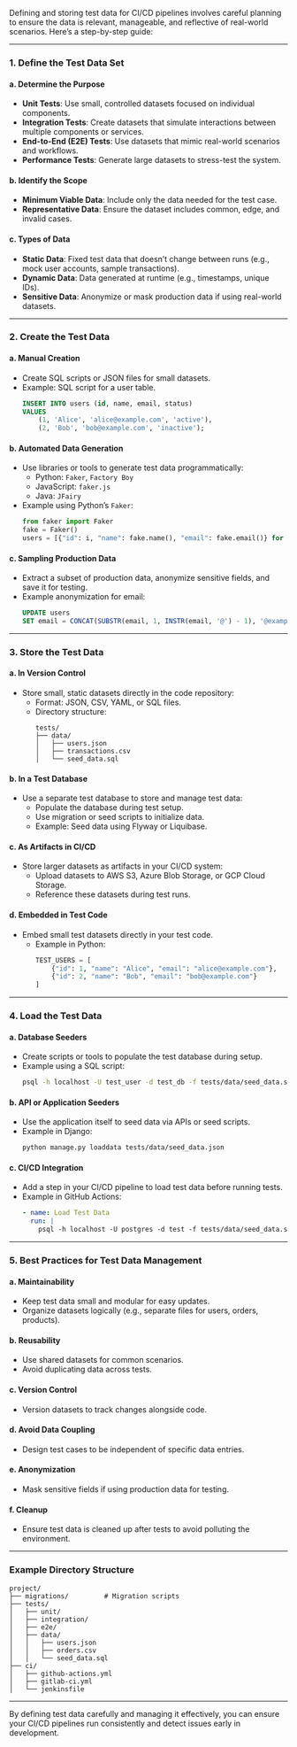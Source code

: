 Defining and storing test data for CI/CD pipelines involves careful planning to ensure the data is relevant, manageable, and reflective of real-world scenarios. Here’s a step-by-step guide:

---

### **1. Define the Test Data Set**

#### **a. Determine the Purpose**
- **Unit Tests**: Use small, controlled datasets focused on individual components.
- **Integration Tests**: Create datasets that simulate interactions between multiple components or services.
- **End-to-End (E2E) Tests**: Use datasets that mimic real-world scenarios and workflows.
- **Performance Tests**: Generate large datasets to stress-test the system.

#### **b. Identify the Scope**
- **Minimum Viable Data**: Include only the data needed for the test case.
- **Representative Data**: Ensure the dataset includes common, edge, and invalid cases.

#### **c. Types of Data**
- **Static Data**: Fixed test data that doesn’t change between runs (e.g., mock user accounts, sample transactions).
- **Dynamic Data**: Data generated at runtime (e.g., timestamps, unique IDs).
- **Sensitive Data**: Anonymize or mask production data if using real-world datasets.

---

### **2. Create the Test Data**

#### **a. Manual Creation**
- Create SQL scripts or JSON files for small datasets.
- Example: SQL script for a user table.
  ```sql
  INSERT INTO users (id, name, email, status)
  VALUES 
      (1, 'Alice', 'alice@example.com', 'active'),
      (2, 'Bob', 'bob@example.com', 'inactive');
  ```

#### **b. Automated Data Generation**
- Use libraries or tools to generate test data programmatically:
  - Python: `Faker`, `Factory Boy`
  - JavaScript: `faker.js`
  - Java: `JFairy`
- Example using Python’s `Faker`:
  ```python
  from faker import Faker
  fake = Faker()
  users = [{"id": i, "name": fake.name(), "email": fake.email()} for i in range(10)]
  ```

#### **c. Sampling Production Data**
- Extract a subset of production data, anonymize sensitive fields, and save it for testing.
- Example anonymization for email:
  ```sql
  UPDATE users
  SET email = CONCAT(SUBSTR(email, 1, INSTR(email, '@') - 1), '@example.com');
  ```

---

### **3. Store the Test Data**

#### **a. In Version Control**
- Store small, static datasets directly in the code repository:
  - Format: JSON, CSV, YAML, or SQL files.
  - Directory structure:
    ```
    tests/
    ├── data/
    │   ├── users.json
    │   ├── transactions.csv
    │   └── seed_data.sql
    ```

#### **b. In a Test Database**
- Use a separate test database to store and manage test data:
  - Populate the database during test setup.
  - Use migration or seed scripts to initialize data.
  - Example: Seed data using Flyway or Liquibase.

#### **c. As Artifacts in CI/CD**
- Store larger datasets as artifacts in your CI/CD system:
  - Upload datasets to AWS S3, Azure Blob Storage, or GCP Cloud Storage.
  - Reference these datasets during test runs.

#### **d. Embedded in Test Code**
- Embed small test datasets directly in your test code.
  - Example in Python:
    ```python
    TEST_USERS = [
        {"id": 1, "name": "Alice", "email": "alice@example.com"},
        {"id": 2, "name": "Bob", "email": "bob@example.com"}
    ]
    ```

---

### **4. Load the Test Data**

#### **a. Database Seeders**
- Create scripts or tools to populate the test database during setup.
- Example using a SQL script:
  ```bash
  psql -h localhost -U test_user -d test_db -f tests/data/seed_data.sql
  ```

#### **b. API or Application Seeders**
- Use the application itself to seed data via APIs or seed scripts.
- Example in Django:
  ```bash
  python manage.py loaddata tests/data/seed_data.json
  ```

#### **c. CI/CD Integration**
- Add a step in your CI/CD pipeline to load test data before running tests.
- Example in GitHub Actions:
  ```yaml
  - name: Load Test Data
    run: |
      psql -h localhost -U postgres -d test -f tests/data/seed_data.sql
  ```

---

### **5. Best Practices for Test Data Management**

#### **a. Maintainability**
- Keep test data small and modular for easy updates.
- Organize datasets logically (e.g., separate files for users, orders, products).

#### **b. Reusability**
- Use shared datasets for common scenarios.
- Avoid duplicating data across tests.

#### **c. Version Control**
- Version datasets to track changes alongside code.

#### **d. Avoid Data Coupling**
- Design test cases to be independent of specific data entries.

#### **e. Anonymization**
- Mask sensitive fields if using production data for testing.

#### **f. Cleanup**
- Ensure test data is cleaned up after tests to avoid polluting the environment.

---

### **Example Directory Structure**
```
project/
├── migrations/         # Migration scripts
├── tests/
│   ├── unit/
│   ├── integration/
│   ├── e2e/
│   ├── data/
│   │   ├── users.json
│   │   ├── orders.csv
│   │   └── seed_data.sql
├── ci/
│   ├── github-actions.yml
│   ├── gitlab-ci.yml
│   └── jenkinsfile
```

---

By defining test data carefully and managing it effectively, you can ensure your CI/CD pipelines run consistently and detect issues early in development.
